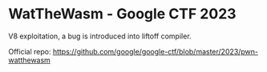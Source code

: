 # WatTheWasm - Google CTF 2023

V8 exploitation, a bug is introduced into liftoff compiler.

Official repo: https://github.com/google/google-ctf/blob/master/2023/pwn-watthewasm